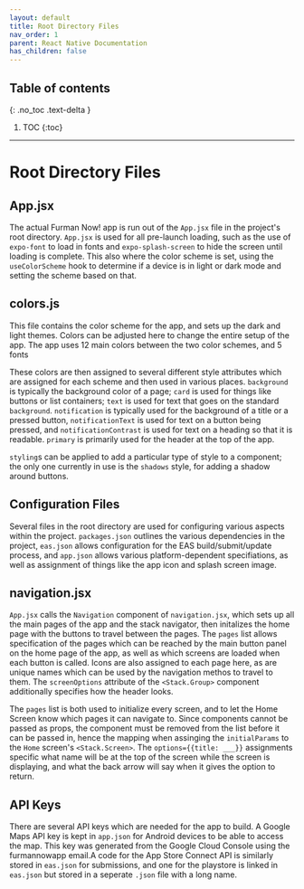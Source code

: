 ```yaml
---
layout: default
title: Root Directory Files
nav_order: 1
parent: React Native Documentation
has_children: false
---
```

## Table of contents
{: .no_toc .text-delta }

1. TOC
{:toc}
---
# Root Directory Files
## App.jsx
The actual Furman Now! app is run out of the `App.jsx` file in the project's root directory. `App.jsx` is used for all pre-launch loading, such as the use of `expo-font` to load in fonts and `expo-splash-screen` to hide the screen until loading is complete. This also where the color scheme is set, using the `useColorScheme` hook to determine if a device is in light or dark mode and setting the scheme based on that.

## colors.js
This file contains the color scheme for the app, and sets up the dark and light themes. Colors can be adjusted here to change the entire setup of the app. The app uses 12 main colors between the two color schemes, and 5 fonts

These colors are then assigned to several different style attributes which are assigned for each scheme and then used in various places. `background` is typically the background color of a page; `card` is used for things like buttons or list containers; `text` is used for text that goes on the standard `background`. `notification` is typically used for the background of a title or a pressed button, `notificationText` is used for text on a button being pressed, and `notificationContrast` is used for text on a heading so that it is readable. `primary` is primarily used for the header at the top of the app.

`styling`s can be applied to add a particular type of style to a component; the only one currently in use is the `shadows` style, for adding a shadow around buttons. 

## Configuration Files
Several files in the root directory are used for configuring various aspects within the project. `packages.json` outlines the various dependencies in the project, `eas.json` allows configuration for the EAS build/submit/update process, and `app.json` allows various platform-dependent specifiations, as well as assignment of things like the app icon and splash screen image.

## navigation.jsx
`App.jsx` calls the `Navigation` component of `navigation.jsx`, which sets up all the main pages of the app and the stack navigator, then initalizes the home page with the buttons to travel between the pages. The `pages` list allows specification of the pages which can be reached by the main button panel on the home page of the app, as well as which screens are loaded when each button is called. Icons are also assigned to each page here, as are unique names which can be used by the navigation methos to travel to them. The `screenOptions` attribute of the `<Stack.Group>` component additionally specifies how the header looks.

The `pages` list is both used to initialize every screen, and to let the Home Screen know which pages it can navigate to. Since components cannot be passed as props, the component must be removed from the list before it can be passed in, hence the mapping when assinging the `initialParams` to the `Home` screen's `<Stack.Screen>`. The `options={{title: ___}}` assignments specific what name will be at the top of the screen while the screen is displaying, and what the back arrow will say when it gives the option to return.

## API Keys
There are several API keys which are needed for the app to build. A Google Maps API key is kept in `app.json` for Android devices to be able to access the map. This key was generated from the Google Cloud Console using the furmannowapp email.A code for the App Store Connect API is similarly stored in `eas.json` for submissions, and one for the playstore is linked in `eas.json` but stored in a seperate `.json` file with a long name. 